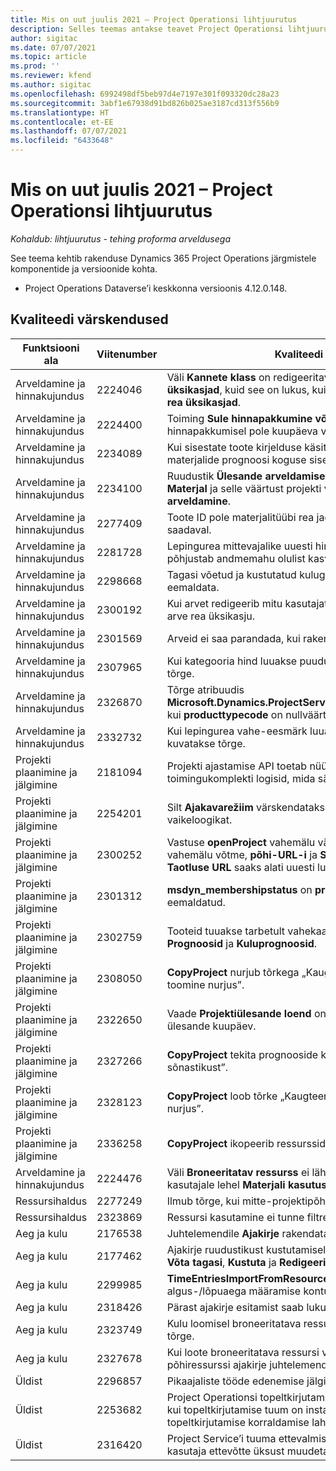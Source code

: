 ```yaml
---
title: Mis on uut juulis 2021 – Project Operationsi lihtjuurutus
description: Selles teemas antakse teavet Project Operationsi lihtjuurutuse 2021. aasta juuli väljaandes olevate kvaliteedivärskenduste kohta.
author: sigitac
ms.date: 07/07/2021
ms.topic: article
ms.prod: ''
ms.reviewer: kfend
ms.author: sigitac
ms.openlocfilehash: 6992498df5beb97d4e7197e301f093320dc28a23
ms.sourcegitcommit: 3abf1e67938d91bd826b025ae3187cd313f556b9
ms.translationtype: HT
ms.contentlocale: et-EE
ms.lasthandoff: 07/07/2021
ms.locfileid: "6433648"
---
```

# <a name="whats-new-july-2021---project-operations-lite-deployment"></a>Mis on uut juulis 2021 – Project Operationsi lihtjuurutus

_Kohaldub: lihtjuurutus - tehing proforma arveldusega_

See teema kehtib rakenduse Dynamics 365 Project Operations järgmistele komponentide ja versioonide kohta.

  - Project Operations Dataverse’i keskkonna versioonis 4.12.0.148.

## <a name="quality-updates"></a>Kvaliteedi värskendused
| **Funktsiooni ala**              | **Viitenumber** | **Kvaliteedi värskendus**                                                                                                                                                                                             |
|-------------------------------|----------------------|----------------------------------------------------------------------------------------------------------------------------------------------------------------------------------------------------------------|
| Arveldamine ja hinnakujundus           | 2224046              | Väli **Kannete klass** on redigeeritav vahekaardil **Hinnapakkumise rea üksikasjad**, kuid see on lukus, kui töötate lehelt **Hinnapakkumise rea üksikasjad**.                                                                     |
| Arveldamine ja hinnakujundus           | 2224400              | Toiming **Sule hinnapakkumine võidetuna** nurjub, kui hinnapakkumisel pole kuupäeva vahe-eesmärke.                                                                                                                                    |
| Arveldamine ja hinnakujundus           | 2234089              | Kui sisestate toote kirjelduse käsitsi, tühjendatakse see pärast materjalide prognoosi koguse sisestamist.                                                                                                                         |
| Arveldamine ja hinnakujundus           | 2234100              | Ruudustik **Ülesande arveldamise häälestus** ei sisalda veergu **Materjal** ja selle väärtust projekti vahekaardil **Ülesande arveldamine**.                                                                                                       |
| Arveldamine ja hinnakujundus           | 2277409              | Toote ID pole materjalitüübi rea jaoks lepingurea üksikasjades saadaval.                                                                                                                                        |
| Arveldamine ja hinnakujundus           | 2281728              | Lepingurea mittevajalike uuesti hindamise tegelike näitajate loomine põhjustab andmemahu olulist kasvu, mis mõjutab jõudlust.                                                                                |
| Arveldamine ja hinnakujundus           | 2298668              | Tagasi võetud ja kustutatud kuluga seotud töölehe ridasid ei eemaldata.                                                                                                                                     |
| Arveldamine ja hinnakujundus           | 2300192              | Kui arvet redigeerib mitu kasutajat, saab kinnitatud arvel luua uue arve rea üksikasju.                                                                                   |
| Arveldamine ja hinnakujundus           | 2301569              | Arveid ei saa parandada, kui rakendatud on honorari summa \$0.                                                                                                                                        |
| Arveldamine ja hinnakujundus           | 2307965              | Kui kategooria hind luuakse puuduvate väärtustega, kuvatakse tõrge.                                                                                                                           |
| Arveldamine ja hinnakujundus           | 2326870              | Tõrge atribuudis **Microsoft.Dynamics.ProjectService.Plugins.PostInvoiceLineDelete** kui **producttypecode** on nullväärtusega.                                                                            |
| Arveldamine ja hinnakujundus           | 2332732              | Kui lepingurea vahe-eesmärk luuakse ilma tellimuse reata, kuvatakse tõrge.                                                                                                                |
| Projekti plaanimine ja jälgimine | 2181094              | Projekti ajastamise API toetab nüüd PSS-i logisid ja toimingukomplekti logisid, mida säilitatakse 90 päeva.                                                                                                                  |
| Projekti plaanimine ja jälgimine | 2254201              | Silt **Ajakavarežiim** värskendatakse üksikasjadega, mis kirjeldavad vaikeloogikat.                                                                                                                                      |
| Projekti plaanimine ja jälgimine | 2300252              | Vastuse **openProject** vahemälu värskendatakse ja see sisaldab vahemälu võtme, **põhi-URL-i** ja **Segmendi URL-i** loa omanikku, et **Taotluse URL** saaks alati uuesti luua, kui **põhi-URL** muutub. |
| Projekti plaanimine ja jälgimine | 2301312              | **msdyn_membershipstatus** on **projektimeeskonna liikme** vaatest eemaldatud.                                                                                                                                        |
| Projekti plaanimine ja jälgimine | 2302759              | Tooteid tuuakse tarbetult vahekaartidel **Ressursimääramised**, **Prognoosid** ja **Kuluprognoosid**.                                                                                                        |
| Projekti plaanimine ja jälgimine | 2308050              | **CopyProject** nurjub tõrkega „Kaugteenusega rääkimise sõne toomine nurjus”.                                                                                                                           |
| Projekti plaanimine ja jälgimine | 2322650              | Vaade **Projektiülesande loend** on värskendatud, et kuvada vaikimisi ülesande kuupäev.                                                                                                            |
| Projekti plaanimine ja jälgimine | 2327266              | **CopyProject** tekita prognooside kopeerimisel tõrke „Võtit ei leitud sõnastikust”.                                                                                                      |
| Projekti plaanimine ja jälgimine | 2328123              | **CopyProject** loob tõrke „Kaugteenusega rääkimise sõne toomine nurjus”.                                                                                                                          |
| Projekti plaanimine ja jälgimine | 2336258              | **CopyProject** ikopeerib ressursside asukohanimed valesti.                                                                                                                                                 |
| Arveldamine ja hinnakujundus           | 2224476              | Väli **Broneeritatav ressurss** ei lähe vaikimisi õigesti tagasi logitud kasutajale lehel **Materjali kasutus**.                                                                                                            |
| Ressursihaldus           | 2277249              | Ilmub tõrge, kui mitte-projektipõhist nõuet värskendatakse.                                                                                                            |
| Ressursihaldus           | 2323869              | Ressursi kasutamine ei tunne filtreeritud ressursse õigesti ära.                                                                                                                                             |
| Aeg ja kulu              | 2176538              | Juhtelemendile **Ajakirje** rakendatakse valed filtritoimingud.                                                                                                                                                   |
| Aeg ja kulu              | 2177462              | Ajakirje ruudustikust kustutamisel ei värskendata nuppude **Esita**, **Võta tagasi**, **Kustuta** ja **Redigeeri kirjet** olekuid eeldatud viisil.                                                                                        |
| Aeg ja kulu              | 2299985              | **TimeEntriesImportFromResourceAssignment** ei säilita algus-/lõpuaega määramise kontuuridest.                                                                                                  |
| Aeg ja kulu              | 2318426              | Pärast ajakirje esitamist saab lukus välju endiselt redigeerida.                                                                                                                                   |
| Aeg ja kulu              | 2323749              | Kulu loomisel broneeritatava ressursi vahekaardilt **Seotud** ilmneb tõrge.                                                                                                      |
| Aeg ja kulu              | 2327678              | Kui loote broneeritatava ressursi vahekaardilt **Seotud**, ei edastata põhiressurssi ajakirje juhtelemendile.                                                                            |
| Üldist                       | 2296857              | Pikaajaliste tööde edenemise jälgimine.                                                                                                                                                                        |
| Üldist                       | 2253682              | Project Operationsi topeltkirjutamise lahendust ei peaks installima, kui topeltkirjutamise tuum on installitud keskkonnas, kus puudub topeltkirjutamise korraldamise lahendus.                                                |
| Üldist                       | 2316420              | Project Service’i tuuma ettevalmistamine nurjub, kui rakenduse kasutaja ettevõtte üksust muudetakse.                                                                                                                     |
